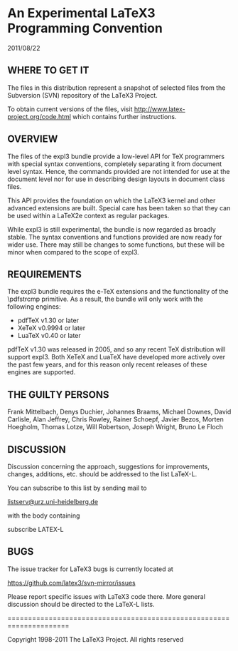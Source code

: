 An Experimental LaTeX3 Programming Convention
=============================================

   2011/08/22


WHERE TO GET IT
---------------

The files in this distribution represent a snapshot of selected files
from the Subversion (SVN) repository of the LaTeX3 Project.

To obtain current versions of the files, visit
<http://www.latex-project.org/code.html> which contains further
instructions.

OVERVIEW
--------

The files of the expl3 bundle provide a low-level API for TeX
programmers with special syntax conventions, completely separating it
from document level syntax. Hence, the commands provided are not
intended for use at the document level nor for use in describing
design layouts in document class files.

This API provides the foundation on which the LaTeX3 kernel and other
advanced extensions are built. Special care has been taken so that
they can be used within a LaTeX2e context as regular packages.

While expl3 is still experimental, the bundle is now regarded as
broadly stable. The syntax conventions and functions provided are now
ready for wider use. There may still be changes to some functions, but
these will be minor when compared to the scope of expl3.

REQUIREMENTS
------------

The expl3 bundle requires the e-TeX extensions and the functionality
of the \pdfstrcmp primitive. As a result, the bundle will only work
with the following engines:

 - pdfTeX v1.30 or later
 - XeTeX v0.9994 or later
 - LuaTeX v0.40 or later

pdfTeX v1.30 was released in 2005, and so any recent TeX distribution
will support expl3. Both XeTeX and LuaTeX have developed more
actively over the past few years, and for this reason only recent
releases of these engines are supported.

THE GUILTY PERSONS
------------------

   Frank Mittelbach, Denys Duchier, Johannes Braams, Michael Downes,
   David Carlisle, Alan Jeffrey, Chris Rowley, Rainer Schoepf,
   Javier Bezos, Morten Hoegholm, Thomas Lotze, Will Robertson,
   Joseph Wright, Bruno Le Floch


DISCUSSION
----------

Discussion concerning the approach, suggestions for improvements,
changes, additions, etc. should be addressed to the list LaTeX-L.

You can subscribe to this list by sending mail to

  listserv@urz.uni-heidelberg.de

with the body containing

  subscribe LATEX-L  <Your-First-Name> <Your-Second-Name>


BUGS
----

The issue tracker for LaTeX3 bugs is currently located at

  https://github.com/latex3/svn-mirror/issues

Please report specific issues with LaTeX3 code there. More general
discussion should be directed to the LaTeX-L lists.

=====================================================================

Copyright 1998-2011 The LaTeX3 Project. All rights reserved

